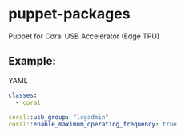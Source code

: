 # puppet-packages
Puppet for Coral USB Accelerator (Edge TPU)

## Example:

YAML

```yaml
classes:
  - coral

coral::usb_group: "lcgadmin"
coral::enable_maximum_operating_frequency: true
```
